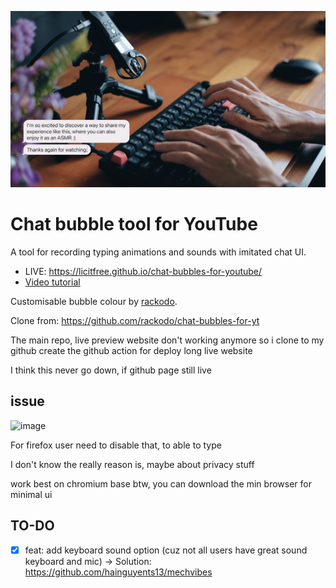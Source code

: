 ![cover](./cover.jpg)

Chat bubble tool for YouTube
============================

A tool for recording typing animations and sounds with imitated chat UI.

- LIVE: https://licitfree.github.io/chat-bubbles-for-youtube/
- [Video tutorial](https://youtu.be/zu_vqAWHy_E)

Customisable bubble colour by [rackodo](https://github.com/rackodo).

Clone from: https://github.com/rackodo/chat-bubbles-for-yt

The main repo, live preview website don't working anymore so i clone to my github create the github action for deploy long live website

I think this never go down, if github page still live


## issue

![image](https://github.com/ongedit/chat-bubbles-for-youtube/assets/40050527/da7f8c8c-ecbc-49af-bad7-02b7b15fea8e)

For firefox user need to disable that, to able to type

I don't know the really reason is, maybe about privacy stuff

work best on chromium base btw, you can download the min browser for minimal ui 

## TO-DO

- [x] feat: add keyboard sound option (cuz not all users have great sound keyboard and mic)
-> Solution: https://github.com/hainguyents13/mechvibes
